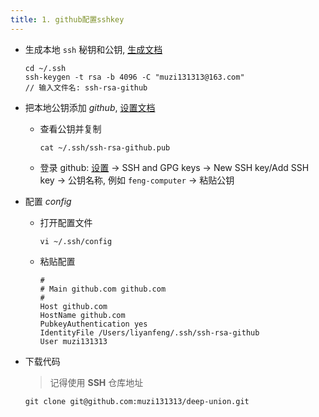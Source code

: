 ```yaml
---
title: 1. github配置sshkey
---
```


- 生成本地 `ssh` 秘钥和公钥, [生成文档](https://help.github.com/cn/github/authenticating-to-github/generating-a-new-ssh-key-and-adding-it-to-the-ssh-agent)
    ```
    cd ~/.ssh
    ssh-keygen -t rsa -b 4096 -C "muzi131313@163.com"
    // 输入文件名: ssh-rsa-github
    ```
- 把本地公钥添加 *github*, [设置文档](https://help.github.com/cn/github/authenticating-to-github/adding-a-new-ssh-key-to-your-github-account)
    - 查看公钥并复制
        ```
        cat ~/.ssh/ssh-rsa-github.pub
        ```
    - 登录 github: [设置](https://github.com/settings/keys) -> SSH and GPG keys -> New SSH key/Add SSH key -> 公钥名称, 例如 `feng-computer` -> 粘贴公钥
- 配置 *config*
    - 打开配置文件
        ```
        vi ~/.ssh/config
        ```
    - 粘贴配置
        ```
        #
        # Main github.com github.com
        # 
        Host github.com
        HostName github.com
        PubkeyAuthentication yes
        IdentityFile /Users/liyanfeng/.ssh/ssh-rsa-github
        User muzi131313
        ```
- 下载代码
    > 记得使用 **SSH** 仓库地址

    ```
    git clone git@github.com:muzi131313/deep-union.git
    ```